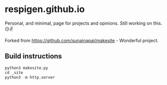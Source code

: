 # respigen.github.io

<!-- <https://respigen.github.io/> -->

Personal, and minimal, page for projects and opinions. Still working on this. 😔✌

Forked from <https://github.com/sunainapai/makesite> - Wonderful project.

## Build instructions

```python
python3 makesite.py
cd _site
python3 -m http.server
```
